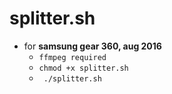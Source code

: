# splitter.sh
- for **samsung gear 360, aug 2016**
  - ```ffmpeg required```
  - ```chmod +x splitter.sh```
  - ``` ./splitter.sh```
